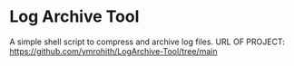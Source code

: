 # Log Archive Tool
A simple shell script to compress and archive log files.
URL OF PROJECT: https://github.com/ymrohith/LogArchive-Tool/tree/main
